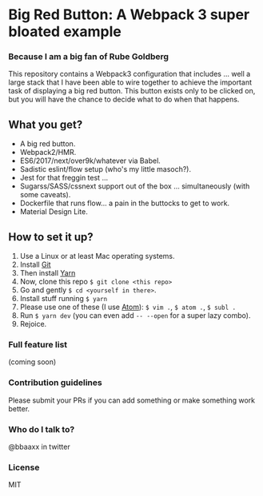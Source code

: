 # Big Red Button:  A Webpack 3 super bloated example

### Because I am a big fan of Rube Goldberg

This repository contains a Webpack3 configuration that includes ... well a large
stack that I have been able to wire together to achieve the
important task of displaying a big red button. This button exists only to be
clicked on, but you will have the chance to decide what to do when that happens.

## What you get? ##

* A big red button.
* Webpack2/HMR.
* ES6/2017/next/over9k/whatever via Babel.
* Sadistic eslint/flow setup (who's my little masoch?).
* Jest for that freggin test ...
* Sugarss/SASS/cssnext support out of the box ... simultaneously (with some caveats).
* Dockerfile that runs flow... a pain in the buttocks to get to work.
* Material Design Lite.

## How to set it up? ##

1. Use a Linux or at least Mac operating systems.
2. Install [Git](https://git-scm.com/)
3. Then install [Yarn](https://yarnpkg.com)
4. Now, clone this repo `$ git clone <this repo>`
5. Go and gently `$ cd <yourself in there>`.
6. Install stuff running `$ yarn`
7. Please use one of these (I use [Atom](https://atom.io/)): `$ vim .`, `$ atom .`, `$ subl .`
8. Run `$ yarn dev` (you can even add `-- --open` for a super lazy combo).
9. Rejoice.

### Full feature list ###

(coming soon)

### Contribution guidelines ###

Please submit your PRs if you can add something or make something
work better.

### Who do I talk to? ###

@bbaaxx in twitter

### License ###
MIT
